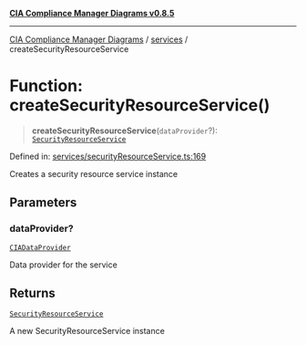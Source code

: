 [**CIA Compliance Manager Diagrams v0.8.5**](../../README.md)

***

[CIA Compliance Manager Diagrams](../../modules.md) / [services](../README.md) / createSecurityResourceService

# Function: createSecurityResourceService()

> **createSecurityResourceService**(`dataProvider`?): [`SecurityResourceService`](../classes/SecurityResourceService.md)

Defined in: [services/securityResourceService.ts:169](https://github.com/Hack23/cia-compliance-manager/blob/b7c3bc9644fb5b9d82b5b184ba290206da25104b/src/services/securityResourceService.ts#L169)

Creates a security resource service instance

## Parameters

### dataProvider?

[`CIADataProvider`](../../types/interfaces/CIADataProvider.md)

Data provider for the service

## Returns

[`SecurityResourceService`](../classes/SecurityResourceService.md)

A new SecurityResourceService instance
